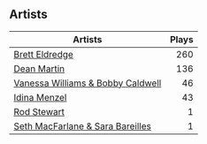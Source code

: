 ## Artists
Artists | Plays 
----- | -----: 
[Brett Eldredge](/artists/brett-eldredge-412447) | 260
[Dean Martin](/artists/dean-martin-6555) | 136
[Vanessa Williams & Bobby Caldwell](/artists/vanessa-williams-bobby-caldwell-115154) | 46
[Idina Menzel](/artists/idina-menzel-42581) | 43
[Rod Stewart](/artists/rod-stewart-2202) | 1
[Seth MacFarlane & Sara Bareilles](/artists/seth-macfarlane-sara-bareilles-32266370) | 1

